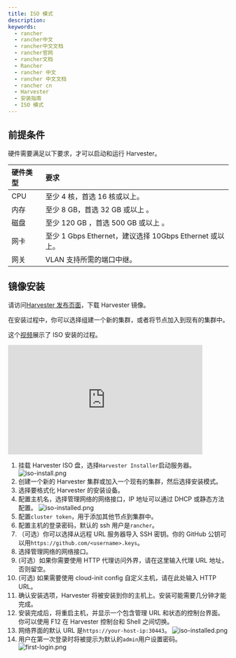 ```yaml
---
title: ISO 模式
description:
keywords:
  - rancher
  - rancher中文
  - rancher中文文档
  - rancher官网
  - rancher文档
  - Rancher
  - rancher 中文
  - rancher 中文文档
  - rancher cn
  - Harvester
  - 安装指南
  - ISO 模式
---
```


## 前提条件

硬件需要满足以下要求，才可以启动和运行 Harvester。

| 硬件类型 | 要求                                                    |
| :------- | :------------------------------------------------------ |
| CPU      | 至少 4 核，首选 16 核或以上。                           |
| 内存     | 至少 8 GB，首选 32 GB 或以上 。                         |
| 磁盘     | 至少 120 GB ，首选 500 GB 或以上 。                     |
| 网卡     | 至少 1 Gbps Ethernet，建议选择 10Gbps Ethernet 或以上。 |
| 网关     | VLAN 支持所需的端口中继。                               |

## 镜像安装

请访问[Harvester 发布页面](https://github.com/rancher/harvester/releases)，下载 Harvester 镜像。

在安装过程中，你可以选择组建一个新的集群，或者将节点加入到现有的集群中。

这个[视频](https://youtu.be/97ADieBX6bE)展示了 ISO 安装的过程。

<iframe width="444" height="250" src="https://www.youtube.com/embed/97ADieBX6bE" title="YouTube video player" frameborder="0" allow="accelerometer; autoplay; clipboard-write; encrypted-media; gyroscope; picture-in-picture" allowfullscreen></iframe>

1. 挂载 Harvester ISO 盘，选择`Harvester Installer`启动服务器。
   ![iso-install.png](/img/harvester/iso-install.png)
1. 创建一个新的 Harvester 集群或加入一个现有的集群，然后选择安装模式。
1. 选择要格式化 Harvester 的安装设备。
1. 配置主机名，选择管理网络的网络接口，IP 地址可以通过 DHCP 或静态方法配置。
   ![iso-installed.png](/img/harvester/iso-nic-config.png)
1. 配置`cluster token`，用于添加其他节点到集群中。
1. 配置主机的登录密码，默认的 ssh 用户是`rancher`。
1. （可选）你可以选择从远程 URL 服务器导入 SSH 密钥。你的 GitHub 公钥可以用`https://github.com/<username>.keys`。
1. 选择管理网络的网络接口。
1. (可选）如果你需要使用 HTTP 代理访问外界，请在这里输入代理 URL 地址，否则留空。
1. (可选) 如果需要使用 cloud-init config 自定义主机，请在此处输入 HTTP URL。
1. 确认安装选项，Harvester 将被安装到你的主机上。安装可能需要几分钟才能完成。
1. 安装完成后，将重启主机，并显示一个包含管理 URL 和状态的控制台界面。你可以使用 F12 在 Harvester 控制台和 Shell 之间切换。
1. 网络界面的默认 URL 是`https://your-host-ip:30443`。
   ![iso-installed.png](/img/harvester/iso-installed.png)
1. 用户在第一次登录时将被提示为默认的`admin`用户设置密码。
   ![first-login.png](/img/harvester/first-log-in.png)
